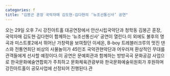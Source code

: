```yaml
---
categories: f
title: "김봉곤 훈장 국악자매 김도현·김다현의 ‘뉴조선통신사’ 공연"
---
```

오는 29일 오후 7시 강진아트홀 대공연장에서 안산시립국악단과 청학동 김봉곤 훈장, 국악자매 김도현·김다현이 함께하는 ‘뉴조선통신사’ 공연이 열린다.이 외에도 불후의 명곡과 미스트롯2에서 뛰어난 가창력을 보여줬던 이세온, B-boy 트레블러크루의 멋진 댄스와 전통연희단 비상의 사물놀이가 45인조 국악관현악단과 어우러져 환상적인 무대를 관객들에게 선사할 예정이다.이 공연은 문예회관과 함께하는 방방곡곡 문화공감 사업으로 한국문화예술연합회가 주최하고 문화체육관광부와 한국문화예술위원회가 후원하며 강진아트홀이 공모사업에 선정되어 진행된다.관